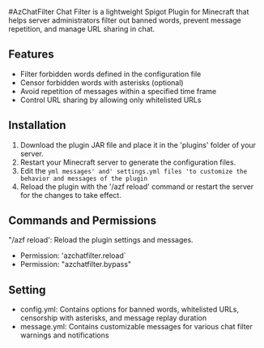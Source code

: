 #AzChatFilter
Chat Filter is a lightweight Spigot Plugin for Minecraft that helps server administrators filter out banned words, prevent message repetition, and manage URL sharing in chat.

## Features

- Filter forbidden words defined in the configuration file
- Censor forbidden words with asterisks (optional)
- Avoid repetition of messages within a specified time frame
- Control URL sharing by allowing only whitelisted URLs

## Installation

1. Download the plugin JAR file and place it in the 'plugins' folder of your server.
2. Restart your Minecraft server to generate the configuration files.
3. Edit the `yml messages' and' settings.yml files 'to customize the behavior and messages of the plugin` 
4. Reload the plugin with the '/azf reload' command or restart the server for the changes to take effect.

## Commands and Permissions

"/azf reload': Reload the plugin settings and messages.
  - Permission: 'azchatfilter.reload`
- Permission: "azchatfilter.bypass"

## Setting

- config.yml: Contains options for banned words, whitelisted URLs, censorship with asterisks, and message replay duration
- message.yml: Contains customizable messages for various chat filter warnings and notifications
